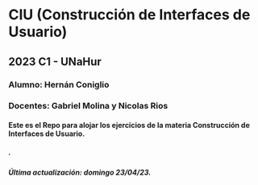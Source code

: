 # CIU (Construcción de Interfaces de Usuario)
## 2023 C1 - UNaHur
### Alumno: Hernán Coniglio
### Docentes: Gabriel Molina y Nicolas Rios

#### Este es el Repo para alojar los ejercicios de la materia Construcción de Interfaces de Usuario. 

##### .
##### Última actualización: domingo 23/04/23.
